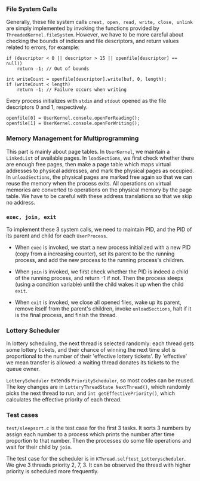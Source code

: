 ### File System Calls

Generally, these file system calls `creat, open, read, write, close, unlink` are simply implemented by invoking the functions provided by `ThreadedKernel.fileSystem`. However, we have to be more careful about checking the bounds of indices and file descriptors, and return values related to errors, for example:

```
if (descriptor < 0 || descriptor > 15 || openfile[descriptor] == null))
    return -1; // Out of bounds

int writeCount = openfile[descriptor].write(buf, 0, length);
if (writeCount < length)
    return -1; // Failure occurs when writing
``` 

Every process initializes with `stdin` and `stdout` opened as the file descriptors 0 and 1, respectively.
```
openfile[0] = UserKernel.console.openForReading();
openfile[1] = UserKernel.console.openForWriting();
```

### Memory Management for Multiprogramming

This part is mainly about page tables. In `UserKernel`, we maintain a `LinkedList` of available pages. In `loadSections`, we first check whether there are enough free pages, then make a page table which maps virtual addresses to physical addresses, and mark the physical pages as occupied. In `unloadSections`, the physical pages are marked free again so that we can reuse the memory when the process exits. All operations on virtual memories are converted to operations on the physical memory by the page table. We have to be careful with these address translations so that we skip no address.

### `exec, join, exit`

To implement these 3 system calls, we need to maintain PID, and the PID of its parent and child for each `UserProcess`.

* When `exec` is invoked, we start a new process initialized with a new PID (copy from a increasing counter), set its parent to be the running process, and add the new process to the running process's children.

* When `join` is invoked, we first check whether the PID is indeed a child of the running process, and return -1 if not. Then the process sleeps (using a condition variable) until the child wakes it up when the child `exit`.

* When `exit` is invoked, we close all opened files, wake up its parent, remove itself from the parent's children, invoke `unloadSections`, halt if it is the final process, and finish the thread. 

### Lottery Scheduler

In lottery scheduling, the next thread is selected randomly: each thread gets some lottery tickets, and their chance of winning the next time slot is proportional to the number of their 'effective lottery tickets'. By 'effective' we mean transfer is allowed: a waiting thread donates its tickets to the queue owner.

`LotteryScheduler` extends `PriorityScheduler`, so most codes can be reused. The key changes are in `LotteryThreadState NextThread()`, which randomly picks the next thread to run, and `int getEffectivePriority()`, which calculates the effective priority of each thread.

### Test cases

`test/sleepsort.c` is the test case for the first 3 tasks. It sorts 3 numbers by assign each number to a process which prints the number after time proportion to that number. Then the processes do some file operations and wait for their child by `join`.

The test case for the scheduler is in `KThread.selftest_Lotteryscheduler`. We give 3 threads priority 2, 7, 3. It can be observed the thread with higher priority is scheduled more frequently.



